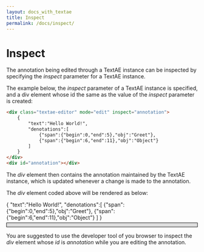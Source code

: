 ```yaml
---
layout: docs_with_textae
title: Inspect
permalink: /docs/inspect/
---
```


# Inspect

The annotation being edited through a TextAE instance can be inspected by specifying the _inspect_ parameter for a TextAE instance.

The example below, the _inspect_ parameter of a TextAE instance is specified,
and a div element whose id the same as the value of the _inspect_ parameter is created:

```HTML
<div class="textae-editor" mode="edit" inspect="annotation">
	{
		"text":"Hello World!",
		"denotations":[
			{"span":{"begin":0,"end":5},"obj":"Greet"},
			{"span":{"begin":6,"end":11},"obj":"Object"}
		]
	}
</div>
<div id="annotation"></div>
```

The _div_ element then contains the annotation maintained by the TextAE instance, which is updated whenever a change is made to the annotation.

The _div_ element coded above will be rendered as below:

<div class="textae-editor" mode="edit" inspect="annotation">
	{
		"text":"Hello World!",
		"denotations":[
			{"span":{"begin":0,"end":5},"obj":"Greet"},
			{"span":{"begin":6,"end":11},"obj":"Object"}
		]
	}
</div>

<div id="annotation" style="border:1px black solid; margin: 5px 0; padding:5px; background-color: #ddd"></div>

You are suggested to use the developer tool of you browser to inspect the _div_ element whose _id_ is _annotation_ while you are editing the annotation.